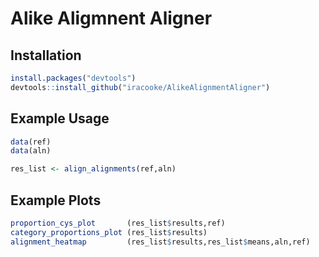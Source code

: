 
# Alike Aligmnent Aligner

## Installation

```R
install.packages("devtools")
devtools::install_github("iracooke/AlikeAlignmentAligner")
```

## Example Usage

```R
data(ref)
data(aln)

res_list <- align_alignments(ref,aln)
```

## Example Plots

```R
proportion_cys_plot       (res_list$results,ref)
category_proportions_plot (res_list$results)
alignment_heatmap         (res_list$results,res_list$means,aln,ref)
```
